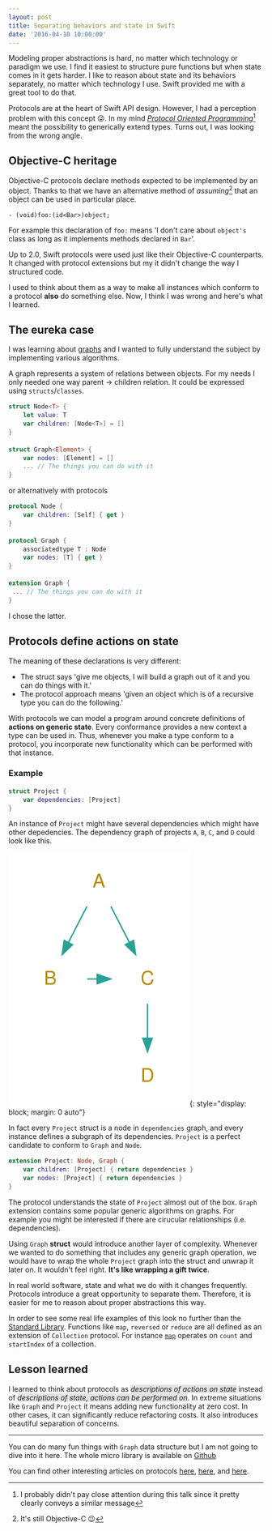 ```yaml
---
layout: post
title: Separating behaviors and state in Swift
date: '2016-04-10 10:00:00'
---
```


Modeling proper abstractions is hard, no matter which technology or paradigm we use. I find it easiest to structure pure functions but when state comes in it gets harder. I like to reason about state and its behaviors separately, no matter which technology I use. Swift provided me with a great tool to do that.

Protocols are at the heart of Swift API design. However, I had a perception problem with this concept 😜. In my mind [*Protocol Oriented Programming*](https://developer.apple.com/videos/play/wwdc2015/408/)[^1] meant the possibility to generically extend types. Turns out, I was looking from the wrong angle.


## Objective-C heritage

Objective-C protocols declare methods expected to be implemented by an object. Thanks to that we have an alternative method of *assuming*[^2] that an object can be used in particular place.
 
```objc
- (void)foo:(id<Bar>)object;
```

For example this declaration of `foo:` means 'I don't care about `object's` class as long as it implements methods declared in `Bar`'. 

Up to 2.0, Swift protocols were used just like their Objective-C counterparts. It changed with protocol extensions but my it didn't change the way I structured code.

I used to think about them as a way to make all instances which conform to a protocol **also** do something else. Now, I think I was wrong and here's what I learned.
 
## The eureka case

I was learning about [graphs](https://en.wikipedia.org/wiki/Graph_(discrete_mathematics)) and I wanted to fully understand the subject by implementing various algorithms.

A graph represents a system of relations between objects. For my needs I only needed one way parent -> children relation. It could be expressed using `structs`/`classes`.

```swift
struct Node<T> {
    let value: T
    var children: [Node<T>] = []
}

struct Graph<Element> { 
    var nodes: [Element] = []
    ... // The things you can do with it
}
```

or alternatively with protocols

```swift
protocol Node {
    var children: [Self] { get }
}

protocol Graph {
    associatedtype T : Node
    var nodes: [T] { get }
}

extension Graph {
 ... // The things you can do with it 
}
```

I chose the latter.

## Protocols define actions on state

The meaning of these declarations is very different:

- The struct says 'give me objects, I will build a graph out of it and you can do things with it.'
- The protocol approach means 'given an object which is of a recursive type you can do the following.' 

With protocols we can model a program around concrete definitions of **actions on generic state**. Every conformance provides a new context a type can be used in. Thus, whenever you make a type conform to a protocol, you incorporate new functionality which can be performed with that instance.

### Example

```swift
struct Project {
    var dependencies: [Project]
}
```

An instance of `Project` might have several dependencies which might have other depedencies. The dependency graph of projects `A`, `B`, `C`, and `D` could look like this.

![Projects Graph](../images/projects_graph.svg){: style="display: block; margin: 0 auto"}

In fact every `Project` struct is a node in `dependencies` graph, and every instance defines a subgraph of its dependencies. `Project` is a perfect candidate to conform to `Graph` and `Node`.

```swift
extension Project: Node, Graph {
    var children: [Project] { return dependencies }
    var nodes: [Project] { return dependencies }
}
```

The protocol understands the state of `Project` almost out of the box. `Graph` extension contains some popular generic algorithms on graphs. For example you might be interested if there are cirucular relationships (i.e. dependencies).

Using `Graph` **struct** would introduce another layer of complexity. Whenever we wanted to do something that includes any generic graph operation, we would have to wrap the whole `Project` graph into the struct and unwrap it later on. It wouldn't feel right. **It's like wrapping a gift twice**.

In real world software, state and what we do with it changes frequently. Protocols introduce a great opportunity to separate them. Therefore, it is easier for me to reason about proper abstractions this way.

In order to see some real life examples of this look no further than the [Standard Library](https://github.com/apple/swift/tree/master/stdlib). Functions like `map`, `reversed` or `reduce` are all defined as an extension of `Collection` protocol. For instance [`map`](https://github.com/apple/swift/blob/master/stdlib/public/core/Collection.swift#L305) operates on `count` and `startIndex` of a collection. 

## Lesson learned

<style>
#definition {
    background-color: #E5E5E5;
    
};
</style>

I learned to think about protocols as <span id="definition">*descriptions of actions on state*</span> instead of <span id="definition">*descriptions of state, actions can be performed on*</span>. In extreme situations like `Graph` and `Project` it means adding new functionality at zero cost. In other cases, it can significantly reduce refactoring costs. It also introduces beautiful separation of concerns.


---

You can do many fun things with `Graph` data structure but I am not going to dive into it here. The whole micro library is available on [Github](https://github.com/wokalski/Graph.swift)

You can find other interesting articles on protocols [here](http://alisoftware.github.io/swift/protocol/2015/11/08/mixins-over-inheritance/), [here](http://matthijshollemans.com/2015/07/22/mixins-and-traits-in-swift-2/), and [here](https://www.dzombak.com/blog/2015/06/Multiple-Inheritance-vs--Traits-or-Protocol-Extensions.html).

[^1]: I probably didn't pay close attention during this talk since it pretty clearly conveys a similar message
[^2]: It's still Objective-C 😉

